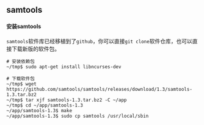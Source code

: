 ## samtools

#### 安装samtools

`samtools`软件库已经移植到了`github`，你可以直接`git clone`软件仓库，也可以直接下载新版的软件包。

```
# 安装依赖包
~/tmp$ sudo apt-get install libncurses-dev

# 下载软件包
~/tmp$ wget https://github.com/samtools/samtools/releases/download/1.3/samtools-1.3.tar.bz2
~/tmp$ tar xjf samtools-1.3.tar.bz2 -C ~/app
~/tmp$ cd ~/app/samtools-1.3
~/app/samtools-1.3$ make
~/app/samtools-1.3$ sudo cp samtools /usr/local/sbin
```